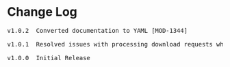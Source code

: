 # Change Log
<pre>
v1.0.2  Converted documentation to YAML [MOD-1344]
	
v1.0.1  Resolved issues with processing download requests while application is in background [MOD-1325][MOD-1326]

v1.0.0	Initial Release
